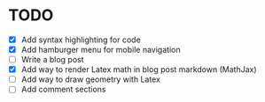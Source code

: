 # TODO
- [x] Add syntax highlighting for code
- [x] Add hamburger menu for mobile navigation
- [ ] Write a blog post
- [x] Add way to render Latex math in blog post markdown (MathJax)
- [ ] Add way to draw geometry with Latex
- [ ] Add comment sections
